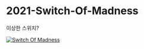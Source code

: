 # 2021-Switch-Of-Madness
이상한 스위치?

[![Switch Of Madness](https://i9.ytimg.com/vi/uGcLWKA6s0I/mq3.jpg?sqp=CKyiqYwG&rs=AOn4CLBA0JJ_2omuRixqXCWmDtU0aRQjcA)](https://youtu.be/uGcLWKA6s0I) 
